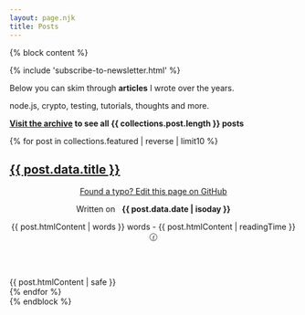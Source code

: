 ```yaml
---
layout: page.njk
title: Posts
---
```


{% block content %}

{% include 'subscribe-to-newsletter.html' %}

<div class="alert" style="max-width: 45em">
  <p>
    Below you can skim through <b>articles</b> I wrote over the years.
  </p>
  <p>
    node.js, crypto, testing, tutorials, thoughts and more.
  </p>
</div>

<b><a href="/archive/" class="cta">Visit the archive</a> to see all {{ collections.post.length }} posts</b>

<div class="posts flex flex-wrap">
{% for post in collections.featured | reverse | limit10 %}
  <article class="mt5">
    <h1 class="title {% if post.data.image %} has-image {% endif %}"  {% if post.data.image %}lazy="{{ post.data.image }}"{% endif %}><span><a href="{{ post.url }}">{{ post.data.title }}</a></span></h1>
    <header>
      <p class="no-mobile">
        <a target="_blank" rel="noreferrer" href="https://github.com/christian-fei/christian-fei.github.io/edit/master/{{ post.relativeSource }}">Found a typo? Edit this page on GitHub</a>
      </p>
      <p>
        Written on &nbsp; <b>{{ post.data.date | isoday }}</b>
      </p>
      <p>
        {{ post.htmlContent | words }} words - {{ post.htmlContent | readingTime }} 🕜
      </p>
    </header>
    <div>{{ post.htmlContent | safe }}</div>
  </article>
{% endfor %}
</div>
{% endblock %}
